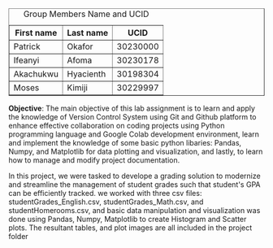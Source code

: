 <table border="1" cellpadding="5" cellspacing="0">
<caption>Group Members Name and UCID</caption>

  <tr>
    <th>First name</th>
    <th>Last name</th>
    <th>UCID</th>
  </tr>
  <tr>
    <td>Patrick</td>
    <td>Okafor</td>
    <td>30230000</td>
  </tr>
  <tr>
    <td>Ifeanyi</td>
    <td>Afoma</td>
    <td>30230178</td>
  </tr>
  <tr>
    <td>Akachukwu</td>
    <td>Hyacienth</td>
    <td>30198304</td>
  </tr>
  <tr>
    <td>Moses</td>
    <td>Kimiji</td>
    <td>30229997</td>
  </tr>

</table>

<p><b>Objective</b>: The main objective of this lab assignment is to learn and apply the knowledge of Version Control System using Git and Github platform to enhance effective collaboration on coding projects using Python programming language and Google Colab development environment, learn and implement the knowledge of some basic python libaries: Pandas, Numpy, and Matplotlib for data plotting and visualization, and lastly, to learn how to manage and modify project documentation.</p>

<p>In this project, we were tasked to develope a grading solution to modernize and streamline the management of student grades such that student's GPA can be efficiently tracked.
we worked with three csv files: studentGrades_English.csv, studentGrades_Math.csv, and studentHomerooms.csv, and basic data manipulation and visualization was done using Pandas, Numpy, Matplotlib to create Histogram and Scatter plots. The resultant tables, and plot images are all included in the project folder</p>
